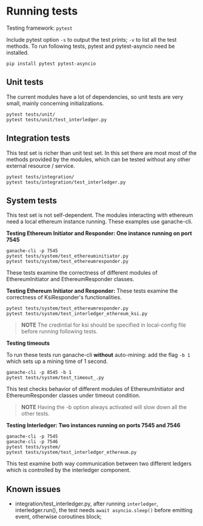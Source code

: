 # Running tests

Testing framework: `pytest`

Include pytest option `-s` to output the test prints; `-v` to list all the test methods.
To run following tests, pytest and pytest-asyncio need be installed.
    
    pip install pytest pytest-asyncio

## Unit tests

The current modules have a lot of dependencies, so unit tests are very small, mainly concerning initializations.

    pytest tests/unit/
    pytest tests/unit/test_interledger.py

## Integration tests

This test set is richer than unit test set. In this set there are most most of the methods provided by the modules, which can be tested without any other external resource / service.

    pytest tests/integration/
    pytest tests/integration/test_interledger.py

## System tests

This test set is not self-dependent. The modules interacting with ethereum need a local ethereum instance running. These examples use ganache-cli.

**Testing Ethereum Initiator and Responder: One instance running on port 7545**

    ganache-cli -p 7545
    pytest tests/system/test_ethereuminitiator.py
    pytest tests/system/test_ethereumresponder.py

These tests examine the correctness of different modules of EthereumInitiator and EthereumResponder classes. 

**Testing Ethereum Initiator and Responder:**
These tests examine the correctness of KsiResponder's functionalities. 
    
    pytest tests/system/test_ethereumresponder.py
    pytest tests/system/test_interledger_ethereum_ksi.py

> **NOTE** The credintial for ksi should be specified in local-config file before running following tests.

**Testing timeouts**

To run these tests run ganache-cli **without** auto-mining: add the flag `-b 1` which sets up a mining time of 1 second. 

    ganache-cli -p 8545 -b 1
    pytest tests/system/test_timeout_.py

This test checks behavior of different modules of EthereumInitiator and EthereumResponder classes under timeout condition.
> **NOTE** Having the -b option always activated will slow down all the other tests.

**Testing Interledger: Two instances running on ports 7545 and 7546**

    ganache-cli -p 7545
    ganache-cli -p 7546
    pytest tests/system/
    pytest tests/system/test_interledger_ethereum.py
This test examine both way communication between two different ledgers which is controlled by the interledger component.

## Known issues
- integration/test_interledger.py, after running `interledger`, interledger.run(), the test needs `await asyncio.sleep()` before emitting event, otherwise coroutines block;
